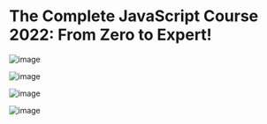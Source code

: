 # The Complete JavaScript Course 2022: From Zero to Expert!
![image](https://user-images.githubusercontent.com/95168051/186707452-e9d724f3-d5d3-443d-9ff3-903329f63d72.png)


![image](https://user-images.githubusercontent.com/95168051/186707518-8cfb9709-4a25-4717-a2d6-ccce808113b2.png)

![image](https://user-images.githubusercontent.com/95168051/186707595-9a72239c-744d-4683-8373-1a60bf8857ad.png)


![image](https://user-images.githubusercontent.com/95168051/186707695-a4779982-c2d2-404b-b132-21203a6d2152.png)
